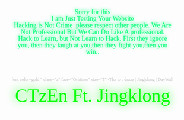 <!--hacked by CTzEn
email me : christotobing3@gmail.com
-->




























































<!DOCTYPE html>
<html>
<head>
<title>CTzEn ~ Got Owned!</title>
<meta content='hacked by CTzEn' name='KEYWORDS'/> <meta http-equiv='Content-Type' content='Type=text/html; charset=utf-8'/>
<meta content='Indonesia' name='geo.placename'/>
<meta name="language" content="id" />
<meta content='hacked by CTzEn' name='subject'/>
<meta content='hacked by CTzEn' name='Author'/>
<meta content='all' name='audience'/>
<meta content='general' name='rating'/>


<style>
         @import "http://fonts.googleapis.com/css?family=Play:400,700";
         body {
         background: #000000;
         line-height: 1;
         color: #bbb;
         font-family: "CONSOLAS";
         font-size: 12px;
         background: url(../s18.postimg.org/xmdw5k3q1/14368862_364840620513767_5549986807904965151_n.jpg) no-repeat center center fixed; 
   //http://i.imgur.com/3WWfIO1.jpg?1
  -webkit-background-size: cover;
  -moz-background-size: cover;
  -o-background-size: cover;
  background-size: cover;
                                    -webkit-background-size: cover;
                                    -moz-background-size: cover;
                                    -o-background-size: cover;
         }
         textarea, input, select {
                                border:0;
                                BORDER-COLLAPSE:collapse;
                                border:double 2px #696969;
                                color:#fff;
                                background-color: rgba(0, 0, 0, 0.4);
                                margin:0;
                                padding:2px 4px;
                                font-family: Lucida Console,Tahoma;
                                font-size:12px;
                                box-shadow: 0 0 15px gray;
                                -webkit-box-shadow: 0 0 15px gray;
                                -moz-box-shadow: 0 0 15px blue;

         }
         .title {
         color: #eee;
         background: black;
         text-align: center;
         font-size: 120%;
         }
         .button {
         color: #eee;
         }
         .tool {
         color: lime;
         }
         header {
         font-family: Lucida Console;
         font-size: 12px;
         text-align: center;
         padding-top: 10px;
         color: #626262;
         }
         /* Gradient 1 */
         .ta10 {
         background: url(index.html);
         background-color: black;
         background-repeat: no-repeat;
         background-size: 52% 100%;
         background-position: center;
         border: 2px double #696969;
         padding: 3px;
         margin-right: 4px;
         margin-bottom: 8px;
         font-family: Lucida Console, Tahoma;
         font-size: 12px;
         box-shadow: 0 0 5px white;
         -webkit-box-shadow: 0 0 5px white;
         -moz-box-shadow: 0 0 5px white;
         border: solid 0px transparent; // or border: none;
         }
         .char {
         transition: all 5s;
         -webkit-transition: all 1s;
         opacity: 0.8;
         }
         .char:hover {
         transition: all 0.1s;
         -webkit-transition: all 0.1s;
         opacity: 1.5;
         text-shadow: 0 0 1em white;
         }
         .chara:not(.space):hover {
         transform: rotateY(1440deg);
         -webkit-transform: rotateY(1440deg);
         }
         .chara:not(.space) {
  
  }
         display: inline-block;
         transition: transform 2s ease-out;
         -webkit-transition: -webkit-transform 2s ease-out;
         }
      </style>
<body>
<br><br><br>
<br><br><br>
<br><br><br>
<br><br><br>
<br><br><br>
<br><br><br>


<center>

<script> 

TypingText = function(element, interval, cursor, finishedCallback) {

if((typeof document.getElementById == "undefined") || (typeof element.innerHTML == "undefined")) {

this.running = true; // Never run.

return;

}

this.element = element;

this.finishedCallback = (finishedCallback ? finishedCallback : function() { return; });

this.interval = (typeof interval == "undefined" ? 100 : interval);

this.origText = this.element.innerHTML;

this.unparsedOrigText = this.origText;

this.cursor = (cursor ? cursor : "");

this.currentText = "";

this.currentChar = 0;

this.element.typingText = this;

if(this.element.id == "") this.element.id = "typingtext" + TypingText.currentIndex++;

TypingText.all.push(this);

this.running = false;

this.inTag = false;

this.tagBuffer = "";

this.inHTMLEntity = false;

this.HTMLEntityBuffer = "";

}

TypingText.all = new Array();

TypingText.currentIndex = 0;

TypingText.runAll = function() {

for(var i = 0; i < TypingText.all.length; i++) TypingText.all[i].run();

}

TypingText.prototype.run = function() {

if(this.running) return;

if(typeof this.origText == "undefined") {

setTimeout("document.getElementById('" + this.element.id + "').typingText.run()", this.interval); // We haven't finished loading yet. Have patience.

return;

}

if(this.currentText == "") this.element.innerHTML = "";

// this.origText = this.origText.replace(/<([^<])*>/, ""); // Strip HTML from text.

if(this.currentChar < this.origText.length) {

if(this.origText.charAt(this.currentChar) == "<" && !this.inTag) {

this.tagBuffer = "<";

this.inTag = true;

this.currentChar++;

this.run();

return;

} else if(this.origText.charAt(this.currentChar) == ">" && this.inTag) {

this.tagBuffer += ">";

this.inTag = false;

this.currentText += this.tagBuffer;

this.currentChar++;

this.run();

return;

} else if(this.inTag) {

this.tagBuffer += this.origText.charAt(this.currentChar);

this.currentChar++;

this.run();

return;

} else if(this.origText.charAt(this.currentChar) == "&" && !this.inHTMLEntity) {

this.HTMLEntityBuffer = "&";

this.inHTMLEntity = true;

this.currentChar++;

this.run();

return;

} else if(this.origText.charAt(this.currentChar) == ";" && this.inHTMLEntity) {

this.HTMLEntityBuffer += ";";

this.inHTMLEntity = false;

this.currentText += this.HTMLEntityBuffer;

this.currentChar++;

this.run();

return;

} else if(this.inHTMLEntity) {

this.HTMLEntityBuffer += this.origText.charAt(this.currentChar);

this.currentChar++;

this.run();

return;

} else {

this.currentText += this.origText.charAt(this.currentChar);

}

this.element.innerHTML = this.currentText;

this.element.innerHTML += (this.currentChar < this.origText.length - 1 ? (typeof this.cursor == "function" ? this.cursor(this.currentText) : this.cursor) : "");

this.currentChar++;

setTimeout("document.getElementById('" + this.element.id + "').typingText.run()", this.interval);

} else {

this.currentText = "";

this.currentChar = 0;

this.running = false;

this.finishedCallback();

}

}

</script>



<p id="info" style="font-size:18px;color:blue;text-shadow:-1px -2px 0.5em;">
<font color="#00ff78">
Sorry for this</br>
I am Just Testing Your Website</br>
Hacking is Not Crime .please respect other people. We Are Not Professional But We Can Do Like A professional. </br>
Hack to Learn, but Not Learn to Hack. First they ignore you, then they laugh at you,then they fight you,then you win..</br>
</br>
</font></p>
<body oncontextmenu='return false;' onkeydown='return false;' onmousedown='return false;'>
<script type="text/javascript"> 

//Define first typing example:

//Define second typing example (use "slashing" cursor at the end):

new TypingText(document.getElementById("info"), 70, function(i){

var ar = new Array("_"," ","_","_"); return " " + ar[i.length %

ar.length]; });

//Type out examples:

TypingText.runAll();

</script></br>
<br>
<marquee direction="left" behavior="alternate" scrollamount="6" scrolldelay="5" width="100%"><font color=gold " class="a" face="Orbitron" size="5">Thx to : drazz | Jingklong | DayWalker | W4hy0e | kapaljetz666 | Bedz1337 | ./L1ght_ROOT | SoBakso404 | xFORMAT1945 | Cail | ./R4F1_144  | TheCod3d17 | XeRxeX | /M.D4rMo | BLACK_$0LD1ERxxx | VinDerEror| G1nz | RegalChivas | Blonz | Alland077 | BLonz | nabil007 | ~UnknowN_Ri0T~ | BTS_Corp | ./VirusArt |  Mr.GTz | Indonesian Defacer Newbie Crew dan You!</a></font></marquee></p>
<center>
<font color="red" size="50" style="font-size:50px;color:#00FF00;text-shadow:-1px -2px 0.5em;">CTzEn Ft. Jingklong</font></center>
<iframe width="1" height="1" src="https://www.youtube.com/embed/1nz8aEpkpDw?autoplay=1&vq=small" frameborder="0" allowfullscreen></iframe>

</body>
</html>
